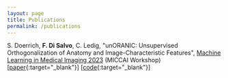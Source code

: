 ```yaml
---
layout: page
title: Publications
permalink: /publications
---
```


S. Doerrich, **F. Di Salvo**, C. Ledig, "unORANIC: Unsupervised Orthogonalization of Anatomy and Image-Characteristic Features", <u>Machine Learning in Medical Imaging 2023</u> (MICCAI Workshop) [[paper][unORANIC-paper]{:target="_blank"}] [[code][unORANIC-code]{:target="_blank"}]


[unORANIC-paper]: https://arxiv.org/abs/2308.15507
[unORANIC-code]: https://github.com/sdoerrich97/unORANIC
